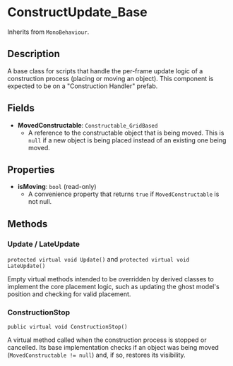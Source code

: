 # ConstructUpdate_Base

Inherits from `MonoBehaviour`.

## Description

A base class for scripts that handle the per-frame update logic of a construction process (placing or moving an object). This component is expected to be on a "Construction Handler" prefab.

## Fields

-   **MovedConstructable**: `Constructable_GridBased`
    -   A reference to the constructable object that is being moved. This is `null` if a new object is being placed instead of an existing one being moved.

## Properties

-   **isMoving**: `bool` (read-only)
    -   A convenience property that returns `true` if `MovedConstructable` is not null.

## Methods

### Update / LateUpdate
`protected virtual void Update()` and `protected virtual void LateUpdate()`

Empty virtual methods intended to be overridden by derived classes to implement the core placement logic, such as updating the ghost model's position and checking for valid placement.

### ConstructionStop
`public virtual void ConstructionStop()`

A virtual method called when the construction process is stopped or cancelled. Its base implementation checks if an object was being moved (`MovedConstructable != null`) and, if so, restores its visibility.

